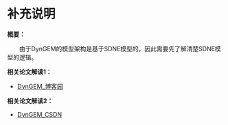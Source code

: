 # 补充说明

**概要：**

&emsp;&emsp;由于DynGEM的模型架构是基于SDNE模型的，因此需要先了解清楚SDNE模型的逻辑。

**相关论文解读1：**
* [DynGEM_博客园](https://www.cnblogs.com/luoyoucode/p/16150736.html)

**相关论文解读2：**
* [DynGEM_CSDN](https://blog.csdn.net/xjxtx1985/article/details/106101666)

